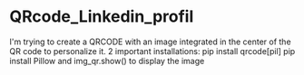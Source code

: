 # QRcode_Linkedin_profil

I'm trying to create a QRCODE with an image integrated in the center of the QR code to personalize it.
2 important installations: 
pip install qrcode[pil]
pip install Pillow
and img_qr.show() to display the image

